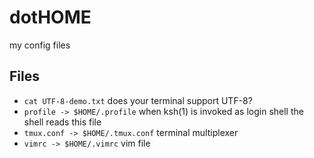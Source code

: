 # dotHOME
my config files

## Files

- `cat UTF-8-demo.txt` does your terminal support UTF-8?
- `profile -> $HOME/.profile` when ksh(1) is invoked as login shell the shell reads this file
- `tmux.conf -> $HOME/.tmux.conf` terminal multiplexer
- `vimrc -> $HOME/.vimrc` vim file
